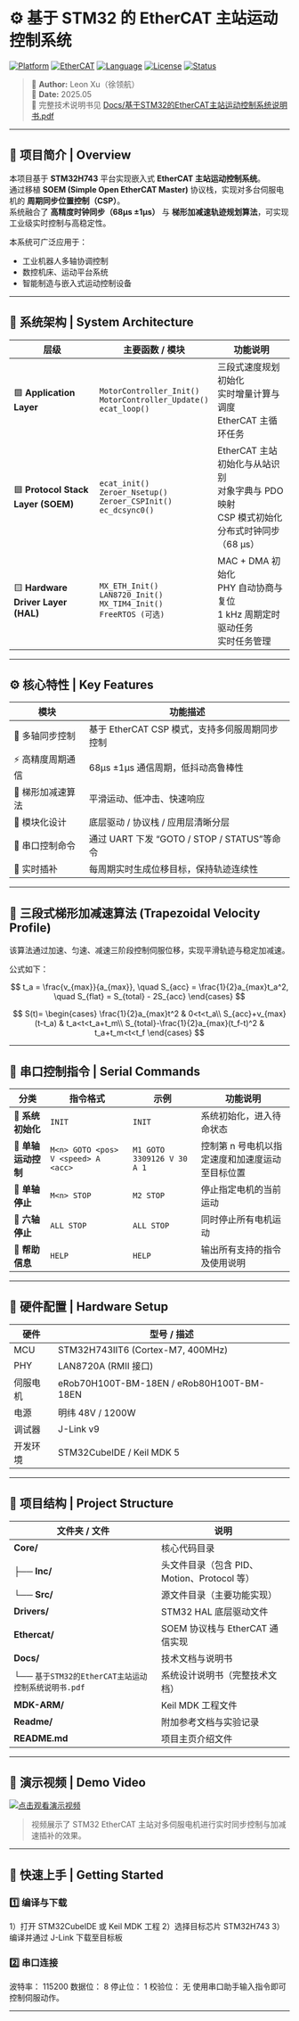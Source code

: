 # ⚙️ 基于 STM32 的 EtherCAT 主站运动控制系统
[![Platform](https://img.shields.io/badge/Platform-STM32H743-blue?logo=stmicroelectronics)]()
[![EtherCAT](https://img.shields.io/badge/Protocol-EtherCAT-red?logo=siemens)]()
[![Language](https://img.shields.io/badge/Language-C%2FC%2B%2B-green)]()
[![License](https://img.shields.io/badge/License-MIT-yellow)]()
[![Status](https://img.shields.io/badge/Version-v1.0.0-brightgreen)]()

> 🧠 **Author:** Leon Xu（徐领航）  
> 📅 **Date:** 2025.05  
> 📄 完整技术说明书见 [Docs/基于STM32的EtherCAT主站运动控制系统说明书.pdf](Docs/基于STM32的EtherCAT主站运动控制系统说明书.pdf)

---

## 📘 项目简介 | Overview

本项目基于 **STM32H743** 平台实现嵌入式 **EtherCAT 主站运动控制系统**。  
通过移植 **SOEM (Simple Open EtherCAT Master)** 协议栈，实现对多台伺服电机的 **周期同步位置控制（CSP）**。  
系统融合了 **高精度时钟同步（68μs ±1μs）** 与 **梯形加减速轨迹规划算法**，可实现工业级实时控制与高稳定性。

本系统可广泛应用于：
- 工业机器人多轴协调控制  
- 数控机床、运动平台系统  
- 智能制造与嵌入式运动控制设备  

---

## 🧩 系统架构 | System Architecture

| 层级 | 主要函数 / 模块 | 功能说明 |
|------|------------------|-----------|
| 🟩 **Application Layer** | `MotorController_Init()`<br>`MotorController_Update()`<br>`ecat_loop()` | 三段式速度规划初始化<br>实时增量计算与调度<br>EtherCAT 主循环任务 |
| 🟦 **Protocol Stack Layer (SOEM)** | `ecat_init()`<br>`Zeroer_Nsetup()`<br>`Zeroer_CSPInit()`<br>`ec_dcsync0()` | EtherCAT 主站初始化与从站识别<br>对象字典与 PDO 映射<br>CSP 模式初始化<br>分布式时钟同步（68 μs） |
| 🟨 **Hardware Driver Layer (HAL)** | `MX_ETH_Init()`<br>`LAN8720_Init()`<br>`MX_TIM4_Init()`<br>`FreeRTOS (可选)` | MAC + DMA 初始化<br>PHY 自动协商与复位<br>1 kHz 周期定时驱动任务<br>实时任务管理 |


---

## ⚙️ 核心特性 | Key Features

| 模块 | 功能描述 |
|------|-----------|
| 🧩 多轴同步控制 | 基于 EtherCAT CSP 模式，支持多伺服周期同步控制 |
| ⚡ 高精度周期通信 | 68μs ±1μs 通信周期，低抖动高鲁棒性 |
| 🚀 梯形加减速算法 | 平滑运动、低冲击、快速响应 |
| 🔧 模块化设计 | 底层驱动 / 协议栈 / 应用层清晰分层 |
| 📡 串口控制命令 | 通过 UART 下发 “GOTO / STOP / STATUS”等命令 |
| 🧠 实时插补 | 每周期实时生成位移目标，保持轨迹连续性 |

---

## 🧮 三段式梯形加减速算法 (Trapezoidal Velocity Profile)

该算法通过加速、匀速、减速三阶段控制伺服位移，实现平滑轨迹与稳定加减速。  

公式如下：

$$
t_a = \frac{v_{max}}{a_{max}}, \quad
S_{acc} = \frac{1}{2}a_{max}t_a^2, \quad
S_{flat} = S_{total} - 2S_{acc}
\end{cases}
$$

$$
S(t)=
\begin{cases}
\frac{1}{2}a_{max}t^2 & 0<t<t_a\\
S_{acc}+v_{max}(t-t_a) & t_a<t<t_a+t_m\\
S_{total}-\frac{1}{2}a_{max}(t_f-t)^2 & t_a+t_m<t<t_f
\end{cases}
$$

---

## 📡 串口控制指令 | Serial Commands

| 分类 | 指令格式 | 示例 | 功能说明 |
|------|-----------|------|-----------|
| 🔹 **系统初始化** | `INIT` | `INIT` | 系统初始化，进入待命状态 |
| 🔹 **单轴运动控制** | `M<n> GOTO <pos> V <speed> A <acc>` | `M1 GOTO 3309126 V 30 A 1` | 控制第 n 号电机以指定速度和加速度运动至目标位置 |
| 🔹 **单轴停止** | `M<n> STOP` | `M2 STOP` | 停止指定电机的当前运动 |
| 🔹 **六轴停止** | `ALL STOP` | `ALL STOP` | 同时停止所有电机运动 |
| 🔹 **帮助信息** | `HELP` | `HELP` | 输出所有支持的指令及使用说明 |


---

## 🧱 硬件配置 | Hardware Setup

| 硬件 | 型号 / 描述 |
|------|---------------|
| MCU | STM32H743IIT6 (Cortex-M7, 400MHz) |
| PHY | LAN8720A (RMII 接口) |
| 伺服电机 | eRob70H100T-BM-18EN / eRob80H100T-BM-18EN |
| 电源 | 明纬 48V / 1200W |
| 调试器 | J-Link v9 |
| 开发环境 | STM32CubeIDE / Keil MDK 5 |

---

## 🧰 项目结构 | Project Structure

| 文件夹 / 文件 | 说明 |
|----------------|------|
| **Core/** | 核心代码目录 |
| ├── **Inc/** | 头文件目录（包含 PID、Motion、Protocol 等） |
| └── **Src/** | 源文件目录（主要功能实现） |
| **Drivers/** | STM32 HAL 底层驱动文件 |
| **Ethercat/** | SOEM 协议栈与 EtherCAT 通信实现 |
| **Docs/** | 技术文档与说明书 |
| └── `基于STM32的EtherCAT主站运动控制系统说明书.pdf` | 系统设计说明书（完整技术文档） |
| **MDK-ARM/** | Keil MDK 工程文件 |
| **Readme/** | 附加参考文档与实验记录 |
| **README.md** | 项目主页介绍文件 |


---

## 🎥 演示视频 | Demo Video

[![点击观看演示视频](Docs/images/demo_cover.png)](https://www.bilibili.com/video/BVxxxxxxxxx/)

> 视频展示了 STM32 EtherCAT 主站对多伺服电机进行实时同步控制与加减速插补的效果。

---

## 🚀 快速上手 | Getting Started

### 1️⃣ 编译与下载

1）打开 STM32CubeIDE 或 Keil MDK 工程
2）选择目标芯片 STM32H743
3）编译并通过 J-Link 下载至目标板
### 2️⃣ 串口连接

波特率： 115200
数据位： 8
停止位： 1
校验位： 无
使用串口助手输入指令即可控制伺服动作。

---
